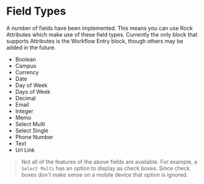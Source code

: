 # Field Types

A number of fields have been implemented. This means you can use Rock Attributes which make use of these field types. Currently the only block that supports Attributes is the Workflow Entry block, though others may be added in the future.

* Boolean
* Campus
* Currency
* Date
* Day of Week
* Days of Week
* Decimal
* Email
* Integer
* Memo
* Select Multi
* Select Single
* Phone Number
* Text
* Url Link

> Not all of the features of the above fields are available. For example, a `Select Multi` has an option to display as check boxes. Since check boxes don't make sense on a mobile device that option is ignored.

